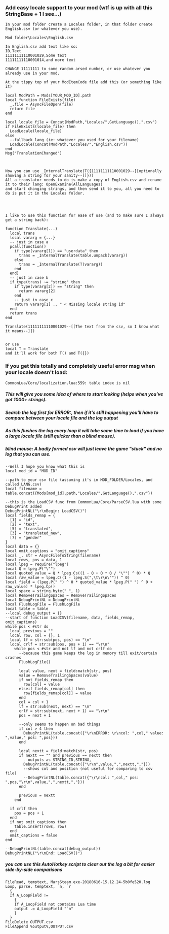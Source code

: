 ### Add easy locale support to your mod (wtf is up with all this StringBase + 1 I see...)
```
In your mod folder create a Locales folder, in that folder create English.csv (or whatever you use).

Mod folder\Locales\English.csv

In English.csv add text like so:
ID,Text
11111111110001029,Some text
11111111110001014,and more text

CHANGE 11111111 to some random arsed number, or use whatever you already use in your mod.

At the tippy top of your ModItemCode file add this (or something like it)

local ModPath = Mods[YOUR_MOD_ID].path
local function FileExists(file)
  _,file = AsyncFileOpen(file)
  return file
end

local locale_file = Concat(ModPath,"Locales/",GetLanguage(),".csv")
if FileExists(locale_file) then
  LoadLocale(locale_file)
else
  --fallback lang (ie: whatever you used for your filename)
  LoadLocale(Concat(ModPath,"Locales/","English.csv"))
end
Msg("TranslationChanged")



Now you can use _InternalTranslate(T({11111111110001029--[[optionally showing a string for your sanity--]]}))
All a translator needs to do is make a copy of English.csv and rename it to their lang: OpenExamine(AllLanguages)
and start changing strings, and then send it to you, all you need to do is put it in the Locales folder.




I like to use this function for ease of use (and to make sure I always get a string back):

function Translate(...)
  local trans
  local vararg = {...}
  -- just in case a
  pcall(function()
    if type(vararg[1]) == "userdata" then
      trans = _InternalTranslate(table.unpack(vararg))
    else
      trans = _InternalTranslate(T(vararg))
    end
  end)
  -- just in case b
  if type(trans) ~= "string" then
    if type(vararg[2]) == "string" then
      return vararg[2]
    end
    -- just in case c
    return vararg[1] .. " < Missing locale string id"
  end
  return trans
end

Translate(11111111110001029--[[The text from the csv, so I know what it means--]])


or use
local T = Translate
and it'll work for both T() and T({})
```


### If you get this totally and completely useful error msg when your locale doesn't load:
`CommonLua/Core/localization.lua:559: table index is nil`

##### This will give you *some* idea of where to start looking (helps when you've got 1000+ strings).
##### Search the log first for ERROR:, then if it's still happening you'll have to compare between your locale file and the log output
##### As this flushes the log every loop it will take some time to load if you have a large locale file (still quicker than a blind mouse).
##### blind mouse: A badly formed csv will just leave the game "stuck" and no log that you can use.

```
--Well I hope you know what this is
local mod_id = "MOD_ID"

--path to your csv file (assuming it's in MOD_FOLDER/Locales, and called LANG.csv)
local filename = table.concat({Mods[mod_id].path,"Locales/",GetLanguage(),".csv"})

--this is the LoadCSV func from CommonLua/Core/ParseCSV.lua with some DebugPrint added
DebugPrintNL("\r\nBegin: LoadCSV()")
local fields_remap = {
  [1] = "id",
  [2] = "text",
  [5] = "translated",
  [3] = "translated_new",
  [7] = "gender"
}
local data = {}
local omit_captions = "omit_captions"
local _, str = AsyncFileToString(filename)
local rows, pos = data, 1
local lpeg = require("lpeg")
local Q = lpeg.P("\"")
local quoted_value = Q * lpeg.Cs((1 - Q + Q * Q / "\"") ^ 0) * Q
local raw_value = lpeg.C((1 - lpeg.S(",\t\r\n\"")) ^ 0)
local field = (lpeg.P(" ") ^ 0 * quoted_value * lpeg.P(" ") ^ 0 + raw_value) * lpeg.Cp()
local space = string.byte(" ", 1)
local RemoveTrailingSpaces = RemoveTrailingSpaces
local DebugPrintNL = DebugPrintNL
local FlushLogFile = FlushLogFile
local table = table
--local debug_output = {}
--start of function LoadCSV(filename, data, fields_remap, omit_captions)
while pos < #str do
  local previous = ""
  local row, col = {}, 1
  local lf = str:sub(pos, pos) == "\n"
  local crlf = str:sub(pos, pos + 1) == "\r\n"
    while pos < #str and not lf and not crlf do
      --because this game keeps the log in memory till exit/certain crashes
      FlushLogFile()

      local value, next = field:match(str, pos)
      value = RemoveTrailingSpaces(value)
      if not fields_remap then
        row[col] = value
      elseif fields_remap[col] then
        row[fields_remap[col]] = value
      end
      col = col + 1
      lf = str:sub(next, next) == "\n"
      crlf = str:sub(next, next + 1) == "\r\n"
      pos = next + 1

      --only seems to happen on bad things
      if col > 4 then
        DebugPrintNL(table.concat({"\r\nERROR: \r\ncol: ",col," value: ",value," pos: ",pos}))
      end

      local nextt = field:match(str, pos)
      if nextt ~= "" and previous ~= nextt then
        --outputs as STRING_ID,STRING,
        DebugPrintNL(table.concat({"\r\n",value,",",nextt,","}))
        --shows col and position (not useful for comparing to csv file)
        --DebugPrintNL(table.concat({"\r\ncol: ",col," pos: ",pos,"\r\n",value,",",nextt,","}))
      end

      previous = nextt
    end

  if crlf then
    pos = pos + 1
  end
  if not omit_captions then
    table.insert(rows, row)
  end
  omit_captions = false
end

--DebugPrintNL(table.concat(debug_output))
DebugPrintNL("\r\nEnd: LoadCSV()")
```

##### you can use this AutoHotkey script to clear out the log a bit for easier side-by-side comparisons

```
FileRead, temptext, MarsSteam.exe-20180616-15.12.24-5b0fe520.log
Loop, parse, temptext, `n, `r
  {
  If A_LoopField !=
    {
    If A_LoopField not contains Lua time
    output .= A_LoopField "`n"
    }
  }
FileDelete OUTPUT.csv
FileAppend %output%,OUTPUT.csv
```